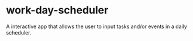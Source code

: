 # work-day-scheduler
A interactive app that allows the user to input tasks and/or events in a daily scheduler.
